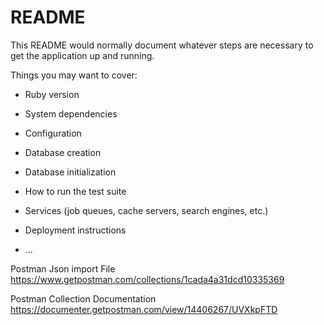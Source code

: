 # README

This README would normally document whatever steps are necessary to get the
application up and running.

Things you may want to cover:

* Ruby version

* System dependencies

* Configuration

* Database creation

* Database initialization

* How to run the test suite

* Services (job queues, cache servers, search engines, etc.)

* Deployment instructions

* ...

Postman Json import File
https://www.getpostman.com/collections/1cada4a31dcd10335369

Postman Collection Documentation
https://documenter.getpostman.com/view/14406267/UVXkpFTD


